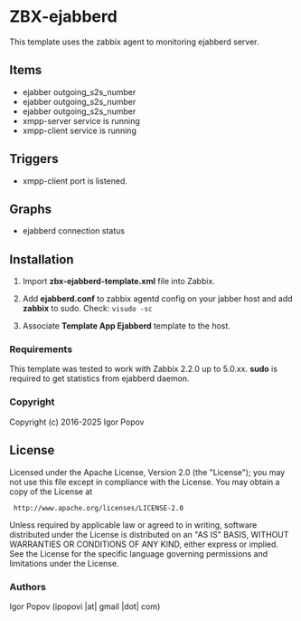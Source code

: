 ZBX-ejabberd
==============

This template uses the zabbix agent to monitoring ejabberd server.


Items
-----

  * ejabber outgoing_s2s_number
  * ejabber outgoing_s2s_number
  * ejabber outgoing_s2s_number
  * xmpp-server service is running
  * xmpp-client service is running

Triggers
--------
  * xmpp-client port is listened.

Graphs
------

  * ejabberd connection status

Installation
------------

1. Import **zbx-ejabberd-template.xml** file into Zabbix.
2. Add **ejabberd.conf** to zabbix agentd config on your jabber host and add **zabbix** to sudo. Check: ``visudo -sc``

3. Associate **Template App Ejabberd** template to the host.

### Requirements

This template was tested to work with Zabbix 2.2.0 up to 5.0.xx. **sudo** is required to get statistics from ejabberd daemon.

### Copyright

  Copyright (c) 2016-2025 Igor Popov

License
-------
   Licensed under the Apache License, Version 2.0 (the "License");
   you may not use this file except in compliance with the License.
   You may obtain a copy of the License at

     http://www.apache.org/licenses/LICENSE-2.0

   Unless required by applicable law or agreed to in writing, software
   distributed under the License is distributed on an "AS IS" BASIS,
   WITHOUT WARRANTIES OR CONDITIONS OF ANY KIND, either express or implied.
   See the License for the specific language governing permissions and
   limitations under the License.

### Authors

  Igor Popov
  (ipopovi |at| gmail |dot| com)
